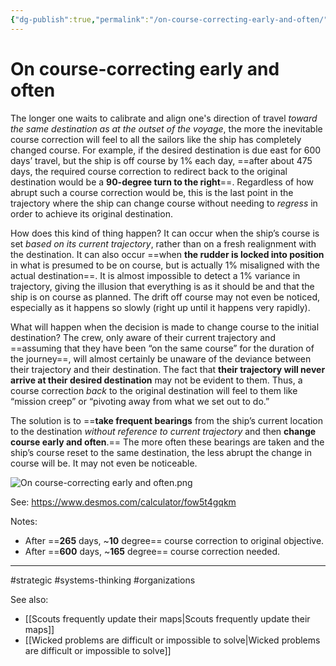 ```yaml
---
{"dg-publish":true,"permalink":"/on-course-correcting-early-and-often/"}
---
```


# On course-correcting early and often


The longer one waits to calibrate and align one's direction of travel *toward the same destination as at the outset of the voyage*, the more the inevitable course correction will feel to all the sailors like the ship has completely changed course. For example, if the desired destination is due east for 600 days’ travel, but the ship is off course by 1% each day, ==after about 475 days, the required course correction to redirect back to the original destination would be a **90-degree turn to the right**==. Regardless of how abrupt such a course correction would be, this is the last point in the trajectory where the ship can change course without needing to *regress* in order to achieve its original destination.

How does this kind of thing happen? It can occur when the ship’s course is set *based on its current trajectory*, rather than on a fresh realignment with the destination. It can also occur ==when **the rudder is locked into position** in what is presumed to be on course, but is actually 1% misaligned with the actual destination==. It is almost impossible to detect a 1% variance in trajectory, giving the illusion that everything is as it should be and that the ship is on course as planned. The drift off course may not even be noticed, especially as it happens so slowly (right up until it happens very rapidly).

What will happen when the decision is made to change course to the initial destination? The crew, only aware of their current trajectory and ==assuming that they have been “on the same course” for the duration of the journey==, will almost certainly be unaware of the deviance between their trajectory and their destination. The fact that **their trajectory will never arrive at their desired destination** may not be evident to them. Thus, a course correction *back* to the original destination will feel to them like “mission creep” or “pivoting away from what we set out to do.”

The solution is to ==**take frequent bearings** from the ship’s current location to the destination *without reference to current trajectory* and then **change course early and often**.== The more often these bearings are taken and the ship’s course reset to the same destination, the less abrupt the change in course will be. It may not even be noticeable.


![On course-correcting early and often.png](/img/user/Attachments/On%20course-correcting%20early%20and%20often.png)

See: https://www.desmos.com/calculator/fow5t4gqkm

Notes:
- After ==**265** days, ~**10** degree== course correction to original objective.
- After ==**600** days, ~**165** degree== course correction needed.

---
#strategic #systems-thinking #organizations 

See also:
- [[Scouts frequently update their maps\|Scouts frequently update their maps]]
- [[Wicked problems are difficult or impossible to solve\|Wicked problems are difficult or impossible to solve]]